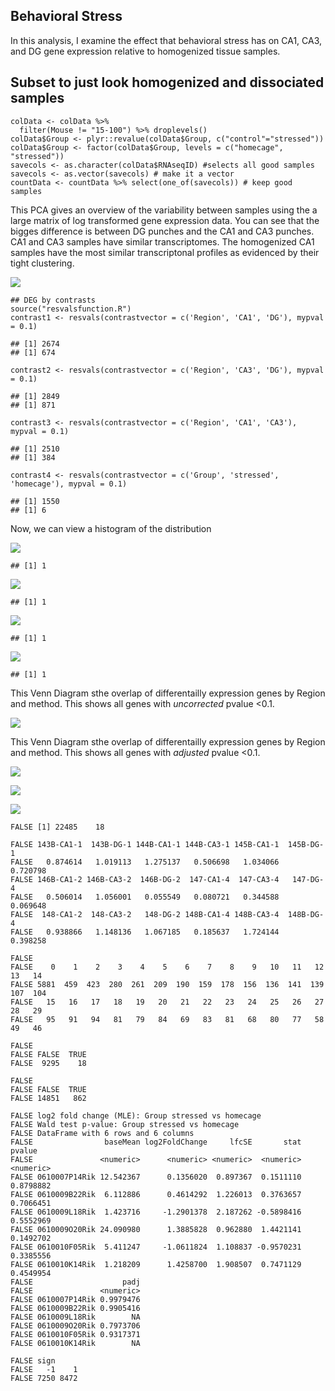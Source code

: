 Behavioral Stress
-----------------

In this analysis, I examine the effect that behavioral stress has on
CA1, CA3, and DG gene expression relative to homogenized tissue samples.

Subset to just look homogenized and dissociated samples
-------------------------------------------------------

    colData <- colData %>%
      filter(Mouse != "15-100") %>% droplevels()
    colData$Group <- plyr::revalue(colData$Group, c("control"="stressed"))
    colData$Group <- factor(colData$Group, levels = c("homecage", "stressed"))
    savecols <- as.character(colData$RNAseqID) #selects all good samples
    savecols <- as.vector(savecols) # make it a vector
    countData <- countData %>% select(one_of(savecols)) # keep good samples

This PCA gives an overview of the variability between samples using the
a large matrix of log transformed gene expression data. You can see that
the bigges difference is between DG punches and the CA1 and CA3 punches.
CA1 and CA3 samples have similar transcriptomes. The homogenized CA1
samples have the most similar transcriptonal profiles as evidenced by
their tight clustering.

![](../figures/02_stresstest/PCA-1.png)

    ## DEG by contrasts
    source("resvalsfunction.R")
    contrast1 <- resvals(contrastvector = c('Region', 'CA1', 'DG'), mypval = 0.1)

    ## [1] 2674
    ## [1] 674

    contrast2 <- resvals(contrastvector = c('Region', 'CA3', 'DG'), mypval = 0.1)

    ## [1] 2849
    ## [1] 871

    contrast3 <- resvals(contrastvector = c('Region', 'CA1', 'CA3'), mypval = 0.1)

    ## [1] 2510
    ## [1] 384

    contrast4 <- resvals(contrastvector = c('Group', 'stressed', 'homecage'), mypval = 0.1)

    ## [1] 1550
    ## [1] 6

Now, we can view a histogram of the distribution

![](../figures/02_stresstest/histogram-1.png)

    ## [1] 1

![](../figures/02_stresstest/histogram-2.png)

    ## [1] 1

![](../figures/02_stresstest/histogram-3.png)

    ## [1] 1

![](../figures/02_stresstest/histogram-4.png)

    ## [1] 1

This Venn Diagram sthe overlap of differentailly expression genes by
Region and method. This shows all genes with *uncorrected* pvalue
&lt;0.1.

![](../figures/02_stresstest/VennDiagramPVal-1.png)

This Venn Diagram sthe overlap of differentailly expression genes by
Region and method. This shows all genes with *adjusted* pvalue &lt;0.1.

![](../figures/02_stresstest/VennDiagramPadj-1.png)

![](../figures/02_stresstest/HeatmapPadj-1.png)

![](../figures/02_stresstest/HeatmapPvalue-1.png)

    FALSE [1] 22485    18

    FALSE 143B-CA1-1  143B-DG-1 144B-CA1-1 144B-CA3-1 145B-CA1-1  145B-DG-1 
    FALSE   0.874614   1.019113   1.275137   0.506698   1.034066   0.720798 
    FALSE 146B-CA1-2 146B-CA3-2  146B-DG-2  147-CA1-4  147-CA3-4   147-DG-4 
    FALSE   0.506014   1.056001   0.055549   0.080721   0.344588   0.069648 
    FALSE  148-CA1-2  148-CA3-2   148-DG-2 148B-CA1-4 148B-CA3-4  148B-DG-4 
    FALSE   0.938866   1.148136   1.067185   0.185637   1.724144   0.398258

    FALSE 
    FALSE    0    1    2    3    4    5    6    7    8    9   10   11   12   13   14 
    FALSE 5881  459  423  280  261  209  190  159  178  156  136  141  139  107  104 
    FALSE   15   16   17   18   19   20   21   22   23   24   25   26   27   28   29 
    FALSE   95   91   94   81   79   84   69   83   81   68   80   77   58   49   46

    FALSE 
    FALSE FALSE  TRUE 
    FALSE  9295    18

    FALSE 
    FALSE FALSE  TRUE 
    FALSE 14851   862

    FALSE log2 fold change (MLE): Group stressed vs homecage 
    FALSE Wald test p-value: Group stressed vs homecage 
    FALSE DataFrame with 6 rows and 6 columns
    FALSE                baseMean log2FoldChange     lfcSE       stat    pvalue
    FALSE               <numeric>      <numeric> <numeric>  <numeric> <numeric>
    FALSE 0610007P14Rik 12.542367      0.1356020  0.897367  0.1511110 0.8798882
    FALSE 0610009B22Rik  6.112886      0.4614292  1.226013  0.3763657 0.7066451
    FALSE 0610009L18Rik  1.423716     -1.2901378  2.187262 -0.5898416 0.5552969
    FALSE 0610009O20Rik 24.090980      1.3885828  0.962880  1.4421141 0.1492702
    FALSE 0610010F05Rik  5.411247     -1.0611824  1.108837 -0.9570231 0.3385556
    FALSE 0610010K14Rik  1.218209      1.4258700  1.908507  0.7471129 0.4549954
    FALSE                    padj
    FALSE               <numeric>
    FALSE 0610007P14Rik 0.9979476
    FALSE 0610009B22Rik 0.9905416
    FALSE 0610009L18Rik        NA
    FALSE 0610009O20Rik 0.7973706
    FALSE 0610010F05Rik 0.9317371
    FALSE 0610010K14Rik        NA

    FALSE sign
    FALSE   -1    1 
    FALSE 7250 8472
